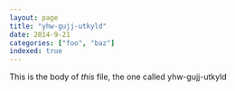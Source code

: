 ```yaml
---
layout: page
title: "yhw-gujj-utkyld"
date: 2014-9-21
categories: ["foo", "baz"]
indexed: true
---
```

This is the body of _this_ file, the one called yhw-gujj-utkyld
